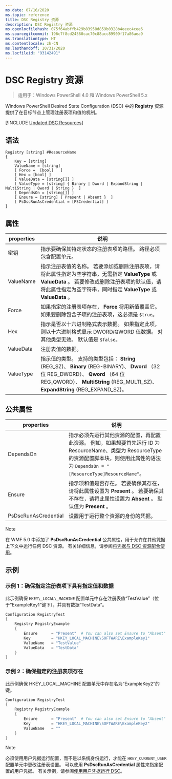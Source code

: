 ```yaml
---
ms.date: 07/16/2020
ms.topic: reference
title: DSC Registry 资源
description: DSC Registry 资源
ms.openlocfilehash: 075f64abffb429b83958d859b0328b4eeec4cee6
ms.sourcegitcommit: 196c7f8cd24560cac70c88acc89909f17a86aea9
ms.translationtype: HT
ms.contentlocale: zh-CN
ms.lasthandoff: 10/31/2020
ms.locfileid: "93142491"
---
```

# <a name="dsc-registry-resource"></a>DSC Registry 资源

> 适用于：Windows PowerShell 4.0 和 Windows PowerShell 5.x

Windows PowerShell Desired State Configuration (DSC) 中的 **Registry** 资源提供了在目标节点上管理注册表项和值的机制。

[!INCLUDE [Updated DSC Resources](../../../../../includes/dsc-resources.md)]

## <a name="syntax"></a>语法

```Syntax
Registry [string] #ResourceName
{
    Key = [string]
    ValueName = [string]
    [ Force =  [bool]   ]
    [ Hex = [bool] ]
    [ ValueData = [string[]] ]
    [ ValueType = [string] { Binary | Dword | ExpandString | MultiString | Qword | String }  ]
    [ DependsOn = [string[]] ]
    [ Ensure = [string] { Present | Absent }  ]
    [ PsDscRunAsCredential = [PSCredential] ]
}
```

## <a name="properties"></a>属性

|properties |说明 |
|---|---|
|密钥 |指示要确保其特定状态的注册表项的路径。 路径必须包含配置单元。 |
|ValueName |指示注册表值的名称。 若要添加或删除注册表项，请将此属性指定为空字符串，无需指定 **ValueType** 或 **ValueData** 。 若要修改或删除注册表项的默认值，请将此属性指定为空字符串，同时指定 **ValueType** 或 **ValueData** 。 |
|Force |如果指定的注册表项存在， **Force** 将用新值覆盖它。 如果要删除包含子项的注册表项，这必须是 `$true`。 |
|Hex |指示是否以十六进制格式表示数据。 如果指定此项，则以十六进制格式显示 DWORD/QWORD 值数据。 对其他类型无效。 默认值是 `$false`。 |
|ValueData |注册表值的数据。 |
|ValueType |指示值的类型。 支持的类型包括： **String** (REG_SZ)、 **Binary** (REG-BINARY)、 **Dword** （32 位 REG_DWORD）、 **Qword** （64 位 REG_QWORD）、 **MultiString** (REG_MULTI_SZ)、 **ExpandString** (REG_EXPAND_SZ)。 |

## <a name="common-properties"></a>公共属性

|properties |说明 |
|---|---|
|DependsOn |指示必须先运行其他资源的配置，再配置此资源。 例如，如果想要首先运行 ID 为 ResourceName、类型为 ResourceType 的资源配置脚本块，则使用此属性的语法为 `DependsOn = "[ResourceType]ResourceName"`。 |
|Ensure |指示项和值是否存在。 若要确保其存在，请将此属性设置为 **Present** 。 若要确保其不存在，请将此属性设置为 **Absent** 。 默认值为 **Present** 。 |
|PsDscRunAsCredential |设置用于运行整个资源的身份的凭据。 |

> [!NOTE]
> 在 WMF 5.0 中添加了 **PsDscRunAsCredential** 公共属性，用于允许在其他凭据上下文中运行任何 DSC 资源。 有关详细信息，请参阅[将凭据与 DSC 资源配合使用](../../../configurations/runasuser.md)。

## <a name="examples"></a>示例

### <a name="example-1-ensure-specified-value-and-data-under-specified-registry-key"></a>示例 1：确保指定注册表项下具有指定值和数据

此示例确保 `HKEY\_LOCAL\_MACHINE` 配置单元中存在注册表值“TestValue”（位于“ExampleKey1”键下），并具有数据“TestData”。

```powershell
Configuration RegistryTest
{
    Registry RegistryExample
    {
        Ensure      = "Present"  # You can also set Ensure to "Absent"
        Key         = "HKEY_LOCAL_MACHINE\SOFTWARE\ExampleKey1"
        ValueName   = "TestValue"
        ValueData   = "TestData"
    }
}
```

### <a name="example-2-ensure-specified-registry-key-exists"></a>示例 2：确保指定的注册表项存在

此示例确保 HKEY\_LOCAL\_MACHINE 配置单元中存在名为“ExampleKey2”的键。

```powershell
Configuration RegistryTest
{
    Registry RegistryExample
    {
        Ensure      = "Present"  # You can also set Ensure to "Absent"
        Key         = "HKEY_LOCAL_MACHINE\SOFTWARE\ExampleKey2"
        ValueName   = ""
    }
}
```

> [!NOTE]
> 必须使用用户凭据运行配置，而不是以系统身份运行，才能在 `HKEY_CURRENT_USER` 配置单元中更改注册表设置。 可以使用 **PsDscRunAsCredential** 属性来指定配置的用户凭据。 有关示例，请参阅[使用用户凭据运行 DSC](../../../configurations/runAsUser.md)。
